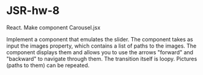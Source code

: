 # JSR-hw-8
React. Make component Carousel.jsx

Implement a component that emulates the slider. The component takes as input the images property,
which contains a list of paths to the images. The component displays them and allows you to use
the arrows "forward" and "backward" to navigate through them. The transition itself is loopy.
Pictures (paths to them) can be repeated.